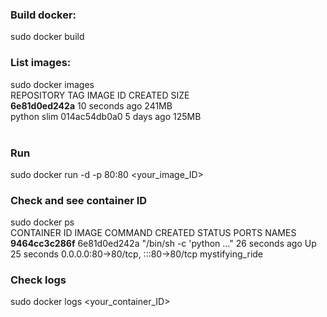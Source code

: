 ### Build docker:
sudo docker build  <br />


### List images:
sudo docker images<br />
REPOSITORY   TAG       IMAGE ID       CREATED          SIZE<br />
<none>       <none>    **6e81d0ed242a**   10 seconds ago   241MB<br />
python       slim      014ac54db0a0   5 days ago       125MB<br />
<br />

### Run
sudo docker run -d -p 80:80 <your_image_ID> <br />

### Check and see container ID
sudo docker ps<br />
CONTAINER ID   IMAGE          COMMAND                  CREATED          STATUS          PORTS                               NAMES<br />
**9464cc3c286f**   6e81d0ed242a   "/bin/sh -c 'python …"   26 seconds ago   Up 25 seconds   0.0.0.0:80->80/tcp, :::80->80/tcp   mystifying_ride<br />

### Check logs
sudo docker logs <your_container_ID> <br />
